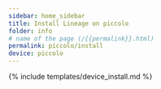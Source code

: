 ```yaml
---
sidebar: home_sidebar
title: Install Lineage on piccolo
folder: info
# name of the page (/{{permalink}}.html)
permalink: piccolo/install
device: piccolo
---
```

{% include templates/device_install.md %}

